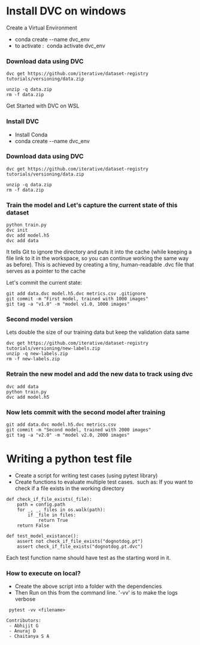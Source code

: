 # Install DVC on windows

Create a Virtual Environment
- conda create --name dvc_env
- to activate :  conda activate dvc_env

### Download data using DVC
```
dvc get https://github.com/iterative/dataset-registry tutorials/versioning/data.zip

unzip -q data.zip
rm -f data.zip
```


Get Started with DVC on WSL

### Install DVC 
- Install Conda
- conda create --name dvc_env

### Download data using DVC
```
dvc get https://github.com/iterative/dataset-registry tutorials/versioning/data.zip

unzip -q data.zip
rm -f data.zip
```



### Train the model and Let's capture the current state of this dataset
```
python train.py
dvc init
dvc add model.h5
dvc add data
```
It tells Git to ignore the directory and puts it into the cache (while keeping a file link to it in the workspace, so you can continue working the same way as before). This is achieved by creating a tiny, human-readable .dvc file that serves as a pointer to the cache

Let's commit the current state:
```
git add data.dvc model.h5.dvc metrics.csv .gitignore
git commit -m "First model, trained with 1000 images"
git tag -a "v1.0" -m "model v1.0, 1000 images"
```


### Second model version

Lets double the size of our training data but keep the validation data same
```
dvc get https://github.com/iterative/dataset-registry tutorials/versioning/new-labels.zip
unzip -q new-labels.zip
rm -f new-labels.zip
```

### Retrain the new model and add the new data to track using dvc
```
dvc add data
python train.py
dvc add model.h5
```

### Now lets commit with the second model after training

```
git add data.dvc model.h5.dvc metrics.csv
git commit -m "Second model, trained with 2000 images"
git tag -a "v2.0" -m "model v2.0, 2000 images"
```

# Writing a python test file
- Create a script for writing test cases (using pytest library)
- Create functions to evaluate multiple test cases.  such as:
If you want to check if a file exists in the working directory
```
def check_if_file_exists(_file):
    path = config.path
    for _, _, files in os.walk(path):
        if _file in files:
            return True
    return False
    
def test_model_existance():
    assert not check_if_file_exists("dognotdog.pt")
    assert check_if_file_exists("dognotdog.pt.dvc")
```
Each test function name should have test  as the starting word in it. 


### How to execute on local?
- Create the above script into a folder with the dependencies
- Then Run on this from the command line. '-vv' is to make the logs verbose

```
 pytest -vv <filename>
```

```
Contributors:
 - Abhijit G
 - Anuraj D
 - Chaitanya S A
 ```
